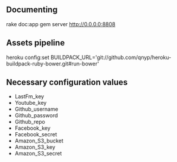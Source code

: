 ## Documenting

rake doc:app
gem server
http://0.0.0.0:8808


## Assets pipeline

heroku config:set BUILDPACK_URL='git://github.com/qnyp/heroku-buildpack-ruby-bower.git#run-bower'

## Necessary configuration values

* LastFm_key
* Youtube_key
* Github_username
* Github_password
* Github_repo
* Facebook_key
* Facebook_secret
* Amazon_S3_bucket
* Amazon_S3_key
* Amazon_S3_secret
